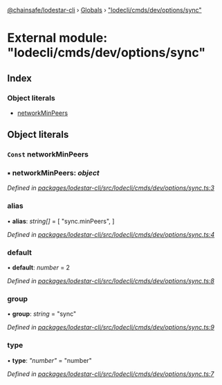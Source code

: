[@chainsafe/lodestar-cli](../README.md) › [Globals](../globals.md) › ["lodecli/cmds/dev/options/sync"](_lodecli_cmds_dev_options_sync_.md)

# External module: "lodecli/cmds/dev/options/sync"

## Index

### Object literals

* [networkMinPeers](_lodecli_cmds_dev_options_sync_.md#const-networkminpeers)

## Object literals

### `Const` networkMinPeers

### ▪ **networkMinPeers**: *object*

*Defined in [packages/lodestar-cli/src/lodecli/cmds/dev/options/sync.ts:3](https://github.com/ChainSafe/lodestar/blob/ee8ffa456/packages/lodestar-cli/src/lodecli/cmds/dev/options/sync.ts#L3)*

###  alias

• **alias**: *string[]* = [
    "sync.minPeers",
  ]

*Defined in [packages/lodestar-cli/src/lodecli/cmds/dev/options/sync.ts:4](https://github.com/ChainSafe/lodestar/blob/ee8ffa456/packages/lodestar-cli/src/lodecli/cmds/dev/options/sync.ts#L4)*

###  default

• **default**: *number* = 2

*Defined in [packages/lodestar-cli/src/lodecli/cmds/dev/options/sync.ts:8](https://github.com/ChainSafe/lodestar/blob/ee8ffa456/packages/lodestar-cli/src/lodecli/cmds/dev/options/sync.ts#L8)*

###  group

• **group**: *string* = "sync"

*Defined in [packages/lodestar-cli/src/lodecli/cmds/dev/options/sync.ts:9](https://github.com/ChainSafe/lodestar/blob/ee8ffa456/packages/lodestar-cli/src/lodecli/cmds/dev/options/sync.ts#L9)*

###  type

• **type**: *"number"* = "number"

*Defined in [packages/lodestar-cli/src/lodecli/cmds/dev/options/sync.ts:7](https://github.com/ChainSafe/lodestar/blob/ee8ffa456/packages/lodestar-cli/src/lodecli/cmds/dev/options/sync.ts#L7)*
